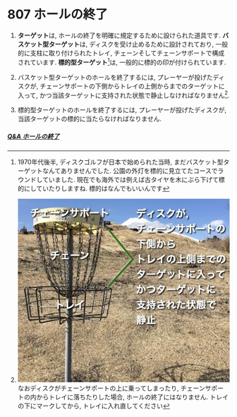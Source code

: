 # 807 ホールの終了

1. **ターゲット**は,
ホールの終了を明確に規定するために設けられた道具です.
**バスケット型ターゲット**は,
ディスクを受け止めるために設計されており,
一般的に支柱に取り付けられたトレイ, チェーンそしてチェーンサポートで構成されています.
**標的型ターゲット**[^1]は,
一般的に標的の印が付けられています.

1. バスケット型ターゲットのホールを終了するには,
プレーヤーが投げたディスクが,
チェーンサポートの下側からトレイの上側からまでのターゲットに入って,
かつ当該ターゲットに支持された状態で静止しなければなりません[^2].

1. 標的型ターゲットのホールを終了するには,
プレーヤーが投げたディスクが,
当該ターゲットの標的に当たらなければなりません.

##### [Q&A ホールの終了](qa-com)



[^1]: 1970年代後半,
ディスクゴルフが日本で始められた当時,
まだバスケット型ターゲットなんてありませんでした.
公園の外灯を標的に見立てたコースでラウンドしていました.
現在でも海外では例えば古タイヤを木にぶら下げて標的にしていたりしますね.
標的はなんでもいいんです

[^2]: ![バスケット型ターゲット](assets/img/bascket-target.jpg)
なおディスクがチェーンサポートの上に乗ってしまったり,
チェーンサポートの内からトレイに落ちたりした場合,
ホールの終了にはなりません.
トレイの下にマークしてから,
トレイに入れ直してください

